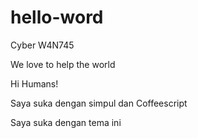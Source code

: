 # hello-word
Cyber W4N745

We love to help the world

Hi Humans! 

Saya suka dengan simpul dan Coffeescript

Saya suka dengan tema ini
